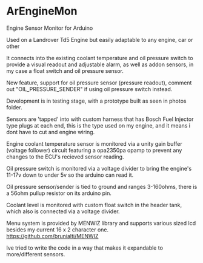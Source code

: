 ArEngineMon
===========

Engine Sensor Monitor for Arduino

Used on a Landrover Td5 Engine but easily adaptable to any engine, car or other

It connects into the existing coolant temperature and oil pressure switch to provide a visual readout and adjustable alarm, as well as addon sensors, in my case a float switch and oil pressure sensor.

New feature, support for oil pressure sensor (pressure readout), comment out "OIL_PRESSURE_SENDER" if using oil pressure switch instead.

Development is in testing stage, with a prototype built as seen in photos folder.

Sensors are 'tapped' into with custom harness that has Bosch Fuel Injector type plugs at each end, this is the type used on my engine, and it means i dont have to cut and engine wiring.

Engine coolant temperature sensor is monitored via a unity gain buffer (voltage follower) circuit featuring a opa2350pa opamp to prevent any changes to the ECU's recieved sensor reading.

Oil pressure switch is monitored via a voltage divider to bring the engine's 11-17v down to under 5v so the arduino can read it.

Oil pressure sensor/sender is tied to ground and ranges 3-160ohms, there is a 56ohm pullup resistor on its arduino pin.

Coolant level is monitored with custom float switch in the header tank, which also is connected via a voltage divider.

Menu system is provided by MENWIZ library and supports various sized lcd besides my current 16 x 2 character one.
https://github.com/brunialti/MENWIZ

Ive tried to write the code in a way that makes it expandable to more/different sensors.
